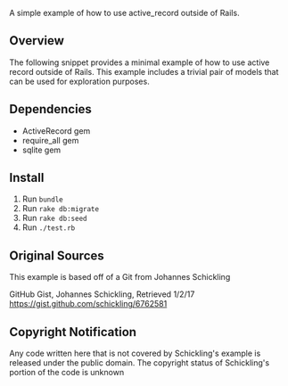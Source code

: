 

A simple example of how to use active\_record outside of Rails. 

## Overview
The following snippet provides a minimal example of how to use active record
outside of Rails.  This example includes a trivial pair of models that can
be used for exploration purposes.

## Dependencies
 - ActiveRecord gem
 - require\_all gem
 - sqlite gem


## Install

1. Run ``` bundle ```
2. Run ``` rake db:migrate ```
3. Run ``` rake db:seed ```
4. Run ``` ./test.rb ```


## Original Sources
This example is based off of a Git from Johannes Schickling

GitHub Gist,  Johannes Schickling, Retrieved 1/2/17
https://gist.github.com/schickling/6762581

## Copyright Notification
Any code written here that is not covered by Schickling's example is released
under the public domain.  The copyright status of Schickling's portion of
the code is unknown

